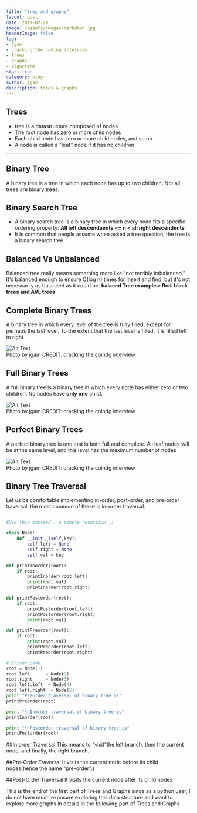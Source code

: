 ```yaml
---
title: "tres and graphs"
layout: post
date: 2019-02-28
image: /assets/images/markdown.jpg
headerImage: false
tag:
- jgam
- cracking the coding interview
- trees
- graphs
- algorithm
star: true
category: blog
author: jgam
description: trees & graphs
---
```


## Trees
* tree is a datastructure composed of nodes
* The root node has zero or more child nodes
* Each child node has zero or more child nodes, and so on
* A node is called a "leaf" node if it has no children
---

## Binary Tree
A binary tree is a tree in which each node has up to two children. Not all trees are binary trees.

## Binary Search Tree
* A binary search tree is a binary tree in which every node fits a specific ordering property: **All left descendaents <= n < all right descendents**
* It is common that people assume when asked a tree question, the tree is a binary search tree

## Balanced Vs Unbalanced
Balanced tree really means something more like "not terribly imbalanced." It's balanced enough to ensure O(log n) times for insert and find, but it's not necessarily as balanced as it could be.
**balaced Tree examples: Red-black trees and AVL trees**

## Complete Binary Trees
A binary tree in which every level of the tree is fully filled, except for perhaps the last level. To the extent that the last level is filled, it is filled left to right


<div class="side-by-side">
    <div class="tocenter">
        <img class="image" src="{{ site.url }}/{{ site.bst }}" alt="Alt Text">
        <figcaption class="caption">Photo by jgam CREDIT: cracking the coindg interview</figcaption>
    </div>
</div>

## Full Binary Trees
A full binary tree is a binary tree in which every node has either zero or two children. No nodes have **only one** child.

<div class="side-by-side">
    <div class="tocenter">
        <img class="image" src="{{ site.url }}/{{ site.fbt }}" alt="Alt Text">
        <figcaption class="caption">Photo by jgam CREDIT: cracking the coindg interview</figcaption>
    </div>
</div>

## Perfect Binary Trees
A perfect binary tree is one that is both full and complete. All leaf nodes will be at the same level, and this level has the maximum number of nodes

<div class="side-by-side">
    <div class="tocenter">
        <img class="image" src="{{ site.url }}/{{ site.pbt }}" alt="Alt Text">
        <figcaption class="caption">Photo by jgam CREDIT: cracking the coindg interview</figcaption>
    </div>
</div>

## Binary Tree Traversal
Let us be comfortable implementing in-order, post-order, and pre-order traversal. the most common of these is in-order traversal.

```python

#Use this instead , a simple recursion ::

class Node:
    def __init__(self,key):
        self.left = None
        self.right = None
        self.val = key

def printInorder(root):
    if root:
        printInorder(root.left)
        print(root.val)
        printInorder(root.right)

def printPostorder(root):
    if root:
        printPostorder(root.left)
        printPostorder(root.right)
        print(root.val)

def printPreorder(root):
    if root:
        print(root.val)
        printPreorder(root.left)
        printPreorder(root.right)

# Driver code
root = Node(1)
root.left      = Node(2)
root.right     = Node(3)
root.left.left  = Node(4)
root.left.right  = Node(5)
print "Preorder traversal of binary tree is"
printPreorder(root)

print "\nInorder traversal of binary tree is"
printInorder(root)

print "\nPostorder traversal of binary tree is"
printPostorder(root)
```

##In order Traversal
This means to "visit"the left branch, then the current node, and finally, the right branch.

##Pre-Order Traversal
It visits the current node before its child nodes(hence the name "pre-order".)

##Post-Order Traversal
It visits the current node after its child nodes


This is the end of the first part of Trees and Graphs since as a python user, I do not have much exposure exploring this data structure and want to explore more graphs in details in the following part of Trees and Graphs
